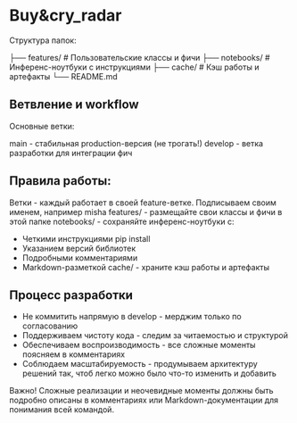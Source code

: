 # Buy&cry_radar
Структура папок:

├── features/          # Пользовательские классы и фичи
├── notebooks/         # Инференс-ноутбуки с инструкциями
├── cache/            # Кэш работы и артефакты
└── README.md

## Ветвление и workflow
Основные ветки:

main - стабильная production-версия (не трогать!)
develop - ветка разработки для интеграции фич

## Правила работы:
Ветки - каждый работает в своей feature-ветке. Подписываем своим именем, например misha
features/ - размещайте свои классы и фичи в этой папке
notebooks/ - сохраняйте инференс-ноутбуки с:
- Четкими инструкциями pip install
- Указанием версий библиотек
- Подробными комментариями
- Markdown-разметкой
cache/ - храните кэш работы и артефакты

## Процесс разработки
- Не коммитить напрямую в develop - мерджим только по согласованию
- Поддерживаем чистоту кода - следим за читаемостью и структурой
- Обеспечиваем воспроизводимость - все сложные моменты поясняем в комментариях
- Соблюдаем масштабируемость - продумываем архитектуру решений так, чтоб легко можно было что-то изменить и добавить

Важно!
Сложные реализации и неочевидные моменты должны быть подробно описаны в комментариях или Markdown-документации для понимания всей командой.
